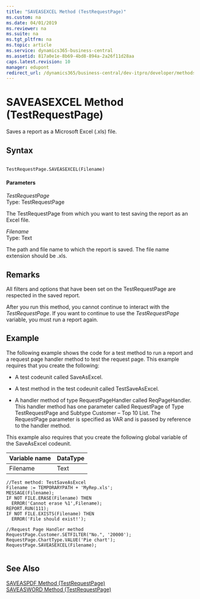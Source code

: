```yaml
---
title: "SAVEASEXCEL Method (TestRequestPage)"
ms.custom: na
ms.date: 04/01/2019
ms.reviewer: na
ms.suite: na
ms.tgt_pltfrm: na
ms.topic: article
ms.service: dynamics365-business-central
ms.assetid: 817a0e1e-8b69-4bd8-894a-2a26f11d28aa
caps.latest.revision: 10
manager: edupont
redirect_url: /dynamics365/business-central/dev-itpro/developer/methods-auto/library
---
```


 

# SAVEASEXCEL Method (TestRequestPage)
Saves a report as a Microsoft Excel \(.xls\) file.  
  
## Syntax  
  
```  
  
TestRequestPage.SAVEASEXCEL(Filename)  
```  
  
#### Parameters  
 *TestRequestPage*  
 Type: TestRequestPage  
  
 The TestRequestPage from which you want to test saving the report as an Excel file.  
  
 *Filename*  
 Type: Text  
  
 The path and file name to which the report is saved. The file name extension should be .xls.  
  
## Remarks  
 All filters and options that have been set on the TestRequestPage are respected in the saved report.  
  
 After you run this method, you cannot continue to interact with the *TestRequestPage*. If you want to continue to use the *TestRequestPage* variable, you must run a report again.  
  
## Example  
 The following example shows the code for a test method to run a report and a request page handler method to test the request page. This example requires that you create the following:  
  
-   A test codeunit called SaveAsExcel. 
<!--Links For more information, see [How to: Create Test Codeunits and Test Methods](devenv-How-to--Create-Test-Codeunits-and-Test-Methods.md).-->  
  
-   A test method in the test codeunit called TestSaveAsExcel. 
<!--Links For more information, see [How to: Create Test Codeunits and Test Methods](devenv-How-to--Create-Test-Codeunits-and-Test-Methods.md). --> 
  
-   A handler method of type RequestPageHandler called ReqPageHandler. This handler method has one parameter called RequestPage of Type TestRequestPage and Subtype Customer – Top 10 List. The RequestPage parameter is specified as VAR and is passed by reference to the handler method. 
<!--Links For more information, see [How to: Create Handler Methods](devenv-How-to--Create-Handler-Methods.md).-->  
  
 This example also requires that you create the following global variable of the SaveAsExcel codeunit.  
  
|Variable name|DataType|  
|-------------------|--------------|  
|Filename|Text|  
  
```  
//Test method: TestSaveAsExcel  
Filename := TEMPORARYPATH + 'MyRep.xls';  
MESSAGE(Filename);  
IF NOT FILE.ERASE(Filename) THEN  
  ERROR('Cannot erase %1',Filename);  
REPORT.RUN(111);  
IF NOT FILE.EXISTS(Filename) THEN  
  ERROR('File should exist!');  
  
//Request Page Handler method  
RequestPage.Customer.SETFILTER("No.", '20000');  
RequestPage.ChartType.VALUE('Pie chart');  
RequestPage.SAVEASEXCEL(Filename);  
  
```  
  
## See Also  
 <!--Links [Testing the Application](Testing-the-Application.md) -->  
 [SAVEASPDF Method \(TestRequestPage\)](devenv-SAVEASPDF-Method-TestRequestPage.md)   
 [SAVEASWORD Method \(TestRequestPage\)](devenv-SAVEASWORD-Method-TestRequestPage.md)